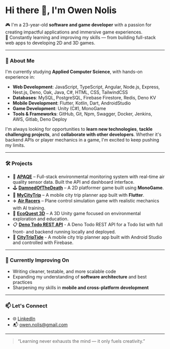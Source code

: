 # Hi there 👋, I'm Owen Nolis

🎮 I'm a 23-year-old **software and game developer** with a passion for creating impactful applications and immersive game experiences.  
🧠 Constantly learning and improving my skills — from building full-stack web apps to developing 2D and 3D games.

---

### 🚀 About Me

I'm currently studying **Applied Computer Science**, with hands-on experience in:

- **Web Development**: JavaScript, TypeScript, Angular, Node.js, Express, Nest.js, Deno, Oak, Java, C#, HTML, CSS, TailwindCSS
- **Databases**: MySQL, PostgreSQL, Firebase Firestore, Redis, Deno KV
- **Mobile Development**: Flutter, Kotlin, Dart, AndroidStudio
- **Game Development**: Unity (C#), MonoGame
- **Tools & Frameworks**: GitHub, Git, Npm, Swagger, Docker, Jenkins, AWS, Gitlab, Deno Deploy

I'm always looking for opportunities to **learn new technologies**, **tackle challenging projects**, and **collaborate with other developers**. Whether it's backend APIs or player mechanics in a game, I'm excited to keep pushing my limits.

---

### 🛠️ Projects

- 🔬 [**APAQE**](https://github.com/APAQE-2024-2025) – Full-stack environmental monitoring system with real-time air quality sensor data. Built the API and dashboard interface.  
- 🕹️ [**DamnedOfTheDeath**](https://github.com/OwenNolis/DamnedOfTheDeath) – A 2D platformer game built using **MonoGame**.
- 🧭 [**MyCityTrip**](https://github.com/OwenNolis/MyCityTrip) – A mobile city trip planner app built with **Flutter**.
- ✈️ [**Air Racers**](https://github.com/AP-IT-GH/eindproject-RobeirDenExpeir) – Plane control simulation game with realistic mechanics with AI training.
- 🌿 [**EcoQuest 3D**](https://github.com/OwenNolis/2023-3D-Game-EcoQuest) – A 3D Unity game focused on environmental exploration and education.
- 📋 [**Deno Todo REST API**](https://github.com/OwenNolis/deno-todo-rest-api) - A Deno Todo REST API for a Todo list with full front- and backend running locally and deployed.
- 🌇 [**CityTripTide**](https://github.com/OwenNolis/CityTripTide) - A mobile city trip planner app built with Android Studio and controlled with Firebase.

---

### 🌱 Currently Improving On

- Writing cleaner, testable, and more scalable code
- Expanding my understanding of **software architecture** and best practices
- Sharpening my skills in **mobile and cross-platform development**

---

### 📫 Let's Connect

- 🌐 [LinkedIn](https://www.linkedin.com/in/owen-nolis/)
- 📬 owen.nolis@gmail.com

---

> “Learning never exhausts the mind — it only fuels creativity.”
